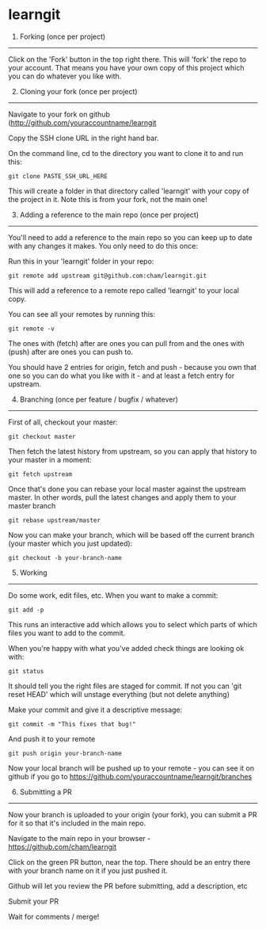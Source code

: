 learngit
========

1. Forking (once per project)
--------
Click on the 'Fork' button in the top right there. This will 'fork' the repo to your account. That means you have your own copy of this project which you can do whatever you like with.

2. Cloning your fork (once per project)
--------

Navigate to your fork on github (http://github.com/youraccountname/learngit

Copy the SSH clone URL in the right hand bar.

On the command line, cd to the directory you want to clone it to and run this:

```git clone PASTE_SSH_URL_HERE```

This will create a folder in that directory called 'learngit' with your copy of the project in it. Note this is from your fork, not the main one!


3. Adding a reference to the main repo (once per project)
--------

You'll need to add a reference to the main repo so you can keep up to date with any changes it makes. You only need to do this once:

Run this in your 'learngit' folder in your repo:

```git remote add upstream git@github.com:cham/learngit.git```

This will add a reference to a remote repo called 'learngit' to your local copy.

You can see all your remotes by running this:

```git remote -v```

The ones with (fetch) after are ones you can pull from and the ones with (push) after are ones you can push to.

You should have 2 entries for origin, fetch and push - because you own that one so you can do what you like with it - and at least a fetch entry for upstream.


4. Branching (once per feature / bugfix / whatever)
--------

First of all, checkout your master:

```git checkout master```

Then fetch the latest history from upstream, so you can apply that history to your master in a moment:

```git fetch upstream```

Once that's done you can rebase your local master against the upstream master. In other words, pull the latest changes and apply them to your master branch

```git rebase upstream/master```

Now you can make your branch, which will be based off the current branch (your master which you just updated):

```git checkout -b your-branch-name```


5. Working
--------

Do some work, edit files, etc. When you want to make a commit:

```git add -p```

This runs an interactive add which allows you to select which parts of which files you want to add to the commit.

When you're happy with what you've added check things are looking ok with:

```git status```

It should tell you the right files are staged for commit. If not you can 'git reset HEAD' which will unstage everything (but not delete anything)

Make your commit and give it a descriptive message:

```git commit -m "This fixes that bug!"```

And push it to your remote

```git push origin your-branch-name```

Now your local branch will be pushed up to your remote - you can see it on github if you go to https://github.com/youraccountname/learngit/branches


6. Submitting a PR
--------

Now your branch is uploaded to your origin (your fork), you can submit a PR for it so that it's included in the main repo.

Navigate to the main repo in your browser - https://github.com/cham/learngit

Click on the green PR button, near the top. There should be an entry there with your branch name on it if you just pushed it.

Github will let you review the PR before submitting, add a description, etc

Submit your PR

Wait for comments / merge!

